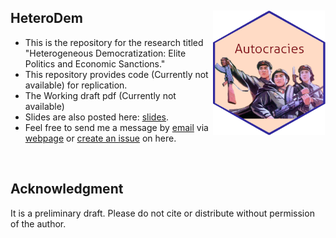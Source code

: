 ## HeteroDem <img src="autocrats.png" width="180" height= "200" align="right" /> <br />  
- This is the repository for the research titled "Heterogeneous Democratization: Elite Politics and Economic Sanctions."
- This repository provides code (Currently not available) for replication.
- The Working draft pdf (Currently not available) 
- Slides are also posted here: [slides](https://github.com/pherephobia/Authoritarian.Welfare/blob/master/Documents/3_Slides/2020_IRCP_Park_PaperCompetition.pdf).
- Feel free to send me a message by [email](sp23@email.sc.edu) via [webpage](shpark.netlify.app) or [create an issue](https://github.com/pherephobia/HeteroDem/issues) on here. 
<br />

## Acknowledgment
It is a preliminary draft. Please do not cite or distribute without permission of the author.
